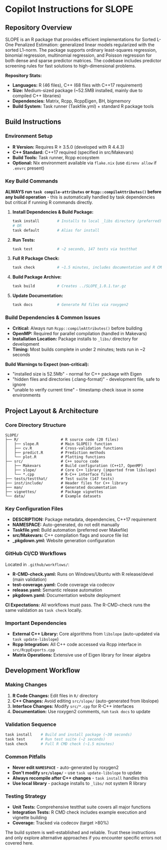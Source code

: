 # Copilot Instructions for SLOPE

## Repository Overview

SLOPE is an R package that provides efficient implementations for Sorted L-One Penalized Estimation: generalized linear models regularized with the sorted L1-norm. The package supports ordinary least-squares regression, binomial regression, multinomial regression, and Poisson regression for both dense and sparse predictor matrices. The codebase includes predictor screening rules for fast solutions to high-dimensional problems.

**Repository Stats:**
- **Languages:** R (46 files), C++ (68 files with C++17 requirement)
- **Size:** Medium-sized package (~52.5MB installed, mainly due to compiled C++ libraries)
- **Dependencies:** Matrix, Rcpp, RcppEigen, BH, bigmemory
- **Build System:** Task runner (Taskfile.yml) + standard R package tools

## Build Instructions

### Environment Setup
- **R Version:** Requires R ≥ 3.5.0 (developed with R 4.4.3)
- **C++ Standard:** C++17 required (specified in src/Makevars)
- **Build Tools:** Task runner, Rcpp ecosystem
- **Optional:** Nix environment available via `flake.nix` (use `direnv allow` if `.envrc` present)

### Key Build Commands
**ALWAYS run `task compile-attributes` or `Rcpp::compileAttributes()` before any build operation** - this is automatically handled by task dependencies but critical if running R commands directly.

1. **Install Dependencies & Build Package:**
   ```bash
   task install        # Installs to local _libs directory (preferred)
   # OR
   task default        # Alias for install
   ```

2. **Run Tests:**
   ```bash
   task test           # ~2 seconds, 147 tests via testthat
   ```

3. **Full R Package Check:**
   ```bash
   task check          # ~1.5 minutes, includes documentation and R CMD check
   ```

4. **Build Package Archive:**
   ```bash
   task build          # Creates ../SLOPE_1.0.1.tar.gz
   ```

5. **Update Documentation:**
   ```bash
   task docs           # Generate Rd files via roxygen2
   ```

### Build Dependencies & Common Issues

- **Critical:** Always run `Rcpp::compileAttributes()` before building
- **OpenMP:** Required for parallel compilation (handled in Makevars)
- **Installation Location:** Package installs to `_libs/` directory for development
- **Timing:** Most builds complete in under 2 minutes; tests run in ~2 seconds

**Build Warnings to Expect (non-critical):**
- "installed size is 52.5Mb" - normal for C++ package with Eigen
- "hidden files and directories (.clang-format)" - development file, safe to ignore
- "unable to verify current time" - timestamp check issue in some environments

## Project Layout & Architecture

### Core Directory Structure
```
SLOPE/
├── R/                   # R source code (20 files)
│   ├── slope.R          # Main SLOPE() function
│   ├── cv.R             # Cross-validation functions  
│   ├── predict.R        # Prediction methods
│   └── plot.R           # Plotting functions
├── src/                 # C++ source code
│   ├── Makevars         # Build configuration (C++17, OpenMP)
│   ├── slope/           # Core C++ library (imported from libslope)
│   └── *.cpp            # R-C++ interface files
├── tests/testthat/      # Test suite (147 tests)
├── inst/include/        # Header files for C++ library
├── man/                 # Generated documentation
├── vignettes/           # Package vignettes
└── data/                # Example datasets
```

### Key Configuration Files
- **DESCRIPTION:** Package metadata, dependencies, C++17 requirement
- **NAMESPACE:** Auto-generated, do not edit manually
- **Taskfile.yml:** Build automation (preferred over Makefile)
- **src/Makevars:** C++ compilation flags and source file list
- **_pkgdown.yml:** Website generation configuration

### GitHub CI/CD Workflows
Located in `.github/workflows/`:
- **R-CMD-check.yaml:** Runs on Windows/Ubuntu with R release/devel (main validation)
- **test-coverage.yaml:** Code coverage via codecov
- **release.yaml:** Semantic release automation
- **pkgdown.yaml:** Documentation website deployment

**CI Expectations:** All workflows must pass. The R-CMD-check runs the same validation as `task check` locally.

### Important Dependencies
- **External C++ Library:** Core algorithms from `libslope` (auto-updated via `task update-libslope`)
- **Rcpp Integration:** All C++ code accessed via Rcpp interface in `src/RcppExports.cpp`
- **Matrix Operations:** Extensive use of Eigen library for linear algebra

## Development Workflow

### Making Changes
1. **R Code Changes:** Edit files in `R/` directory
2. **C++ Changes:** Avoid editing `src/slope/` (auto-generated from libslope)
3. **Interface Changes:** Modify `src/*.cpp` for R-C++ interfaces
4. **Documentation:** Use roxygen2 comments, run `task docs` to update

### Validation Sequence
```bash
task install    # Build and install package (~30 seconds)
task test       # Run test suite (~2 seconds)  
task check      # Full R CMD check (~1.5 minutes)
```

### Common Pitfalls
- **Never edit `NAMESPACE`** - auto-generated by roxygen2
- **Don't modify `src/slope/`** - use `task update-libslope` to update
- **Always recompile after C++ changes** - `task install` handles this
- **Use local library** - package installs to `_libs/` not system R library

### Testing Strategy
- **Unit Tests:** Comprehensive testthat suite covers all major functions
- **Integration Tests:** R CMD check includes example execution and vignette building  
- **Coverage:** Tracked via codecov (target >80%)

The build system is well-established and reliable. Trust these instructions and only explore alternative approaches if you encounter specific errors not covered here.
